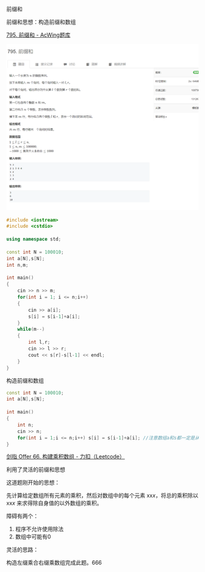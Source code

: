 前缀和

前缀和思想：构造前缀和数组

[795. 前缀和 - AcWing题库](https://www.acwing.com/problem/content/description/797/)

![1683977246746](前缀和.assets/1683977246746.png)

```cpp
#include <iostream>
#include <cstdio>

using namespace std;

const int N = 100010;
int a[N],s[N];
int n,m;

int main()
{
    cin >> n >> m;
    for(int i = 1; i <= n;i++)
    {
        cin >> a[i];
        s[i] = s[i-1]+a[i];
    }
    while(m--)
    {
        int l,r;
        cin >> l >> r;
        cout << s[r]-s[l-1] << endl;
    }
}
```





构造前缀和数组

```cpp
const int N = 100010;
int a[N],s[N];

int main()
{
    int n;
    cin >> n;
    for(int i = 1;i <= n;i++) s[i] = s[i-1]+a[i]; //注意数组a和s都一定是从i=1开始，能省很多麻烦
}
```



[剑指 Offer 66. 构建乘积数组 - 力扣（Leetcode）](https://leetcode.cn/problems/gou-jian-cheng-ji-shu-zu-lcof/?favorite=xb9nqhhg)

利用了灵活的前缀和思想

这道题刚开始的思想：

先计算给定数组所有元素的乘积，然后对数组中的每个元素 xx*x*，将总的乘积除以 xx*x* 来求得除自身值的以外数组的乘积。

障碍有两个：

1. 程序不允许使用除法
2. 数组中可能有0



灵活的思路：

构造左缀乘合右缀乘数组完成此题。666







